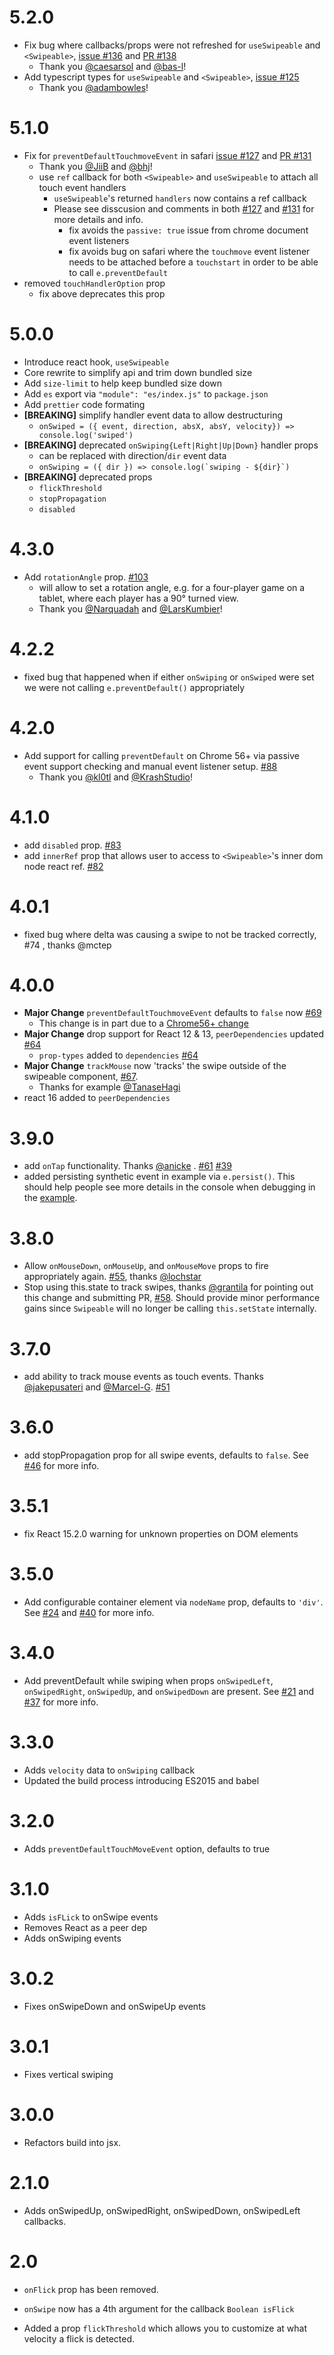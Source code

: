 # 5.2.0
* Fix bug where callbacks/props were not refreshed for `useSwipeable` and `<Swipeable>`,  [issue #136](https://github.com/dogfessional/react-swipeable/issues/136) and [PR #138](https://github.com/dogfessional/react-swipeable/pull/138)
  * Thank you [@caesarsol](https://github.com/caesarsol) and [@bas-l](https://github.com/bas-l)!
* Add typescript types for `useSwipeable` and `<Swipeable>`,  [issue #125](https://github.com/dogfessional/react-swipeable/issues/125)
  * Thank you [@adambowles](https://github.com/adambowles)!

# 5.1.0
* Fix for `preventDefaultTouchmoveEvent` in safari [issue #127](https://github.com/dogfessional/react-swipeable/issues/127) and [PR #131](https://github.com/dogfessional/react-swipeable/pull/131)
  * Thank you [@JiiB](https://github.com/JiiB) and [@bhj](https://github.com/bhj)!
  * use `ref` callback for both `<Swipeable>` and `useSwipeable` to attach all touch event handlers
    * `useSwipeable`'s returned `handlers` now contains a ref callback
    * Please see disscusion and comments in both [#127](https://github.com/dogfessional/react-swipeable/issues/127) and [#131](https://github.com/dogfessional/react-swipeable/issues/127) for more details and info.
      * fix avoids the `passive: true` issue from chrome document event listeners
      * fix avoids bug on safari where the `touchmove` event listener needs to be attached before a `touchstart` in order to be able to call `e.preventDefault`
* removed `touchHandlerOption` prop
  * fix above deprecates this prop

# 5.0.0
* Introduce react hook, `useSwipeable`
* Core rewrite to simplify api and trim down bundled size
* Add `size-limit` to help keep bundled size down
* Add `es` export via `"module": "es/index.js"` to `package.json`
* Add `prettier` code formating
* **[BREAKING]** simplify handler event data to allow destructuring
  * `onSwiped = ({ event, direction, absX, absY, velocity}) => console.log('swiped')`
* **[BREAKING]** deprecated `onSwiping{Left|Right|Up|Down}` handler props
  * can be replaced with direction/`dir` event data
  * `` onSwiping = ({ dir }) => console.log(`swiping - ${dir}`) ``
* **[BREAKING]** deprecated props
  * `flickThreshold`
  * `stopPropagation`
  * `disabled`



# 4.3.0
* Add `rotationAngle` prop. [#103](https://github.com/dogfessional/react-swipeable/pull/103)
  * will allow to set a rotation angle, e.g. for a four-player game on a tablet, where each player has a 90° turned view.
  * Thank you [@Narquadah](https://github.com/Narquadah) and [@LarsKumbier](https://github.com/LarsKumbier)!

# 4.2.2
* fixed bug that happened when if either `onSwiping` or `onSwiped` were set we were not calling `e.preventDefault()` appropriately

# 4.2.0
* Add support for calling `preventDefault` on Chrome 56+ via passive event support checking and manual event listener setup. [#88](https://github.com/dogfessional/react-swipeable/pull/88)
  * Thank you [@kl0tl](https://github.com/kl0tl) and [@KrashStudio](https://github.com/KrashStudio)!

# 4.1.0
* add `disabled` prop. [#83](https://github.com/dogfessional/react-swipeable/pull/83)
* add `innerRef` prop that allows user to access to `<Swipeable>`'s inner dom node react ref. [#82](https://github.com/dogfessional/react-swipeable/pull/82)

# 4.0.1
* fixed bug where delta was causing a swipe to not be tracked correctly, #74 , thanks @mctep

# 4.0.0

* **Major Change** `preventDefaultTouchmoveEvent` defaults to `false` now [#69](https://github.com/dogfessional/react-swipeable/issue/69)
  * This change is in part due to a [Chrome56+ change](https://github.com/dogfessional/react-swipeable#chrome-56-and-later-warning-with-preventdefault)
* **Major Change** drop support for React 12 & 13, `peerDependencies` updated [#64](https://github.com/dogfessional/react-swipeable/pull/64)
  * `prop-types` added to `dependencies` [#64](https://github.com/dogfessional/react-swipeable/pull/64)
* **Major Change** `trackMouse` now 'tracks' the swipe outside of the swipeable component, [#67](https://github.com/dogfessional/react-swipeable/pull/67).
  * Thanks for example [@TanaseHagi](https://github.com/TanaseHagi)
* react 16 added to `peerDependencies`

# 3.9.0

* add `onTap` functionality. Thanks [@anicke](https://github.com/anicke) . [#61](https://github.com/dogfessional/react-swipeable/pull/61) [#39](https://github.com/dogfessional/react-swipeable/issues/39)
* added persisting synthetic event in example via `e.persist()`. This should help people see more details in the console when debugging in the [example](http://dogfessional.github.io/react-swipeable/).

# 3.8.0

* Allow `onMouseDown`, `onMouseUp`, and `onMouseMove` props to fire appropriately again. [#55](https://github.com/dogfessional/react-swipeable/pull/55), thanks [@lochstar](https://github.com/lochstar)
* Stop using this.state to track swipes, thanks [@grantila](https://github.com/grantila) for pointing out this change and submitting PR, [#58](https://github.com/dogfessional/react-swipeable/pull/58). Should provide minor performance gains since `Swipeable` will no longer be calling `this.setState` internally.

# 3.7.0

* add ability to track mouse events as touch events. Thanks [@jakepusateri](https://github.com/jakepusateri) and [@Marcel-G](https://github.com/Marcel-G). [#51](https://github.com/dogfessional/react-swipeable/issues/51)

# 3.6.0

* add stopPropagation prop for all swipe events, defaults to `false`. See [#46](https://github.com/dogfessional/react-swipeable/issues/46) for more info.

# 3.5.1

* fix React 15.2.0 warning for unknown properties on DOM elements

# 3.5.0

* Add configurable container element via `nodeName` prop, defaults to `'div'`. See [#24](https://github.com/dogfessional/react-swipeable/issues/24) and [#40](https://github.com/dogfessional/react-swipeable/pull/40) for more info.

# 3.4.0

* Add preventDefault while swiping when props `onSwipedLeft`, `onSwipedRight`, `onSwipedUp`, and `onSwipedDown` are present. See [#21](https://github.com/dogfessional/react-swipeable/issues/21) and [#37](https://github.com/dogfessional/react-swipeable/pull/37) for more info.

# 3.3.0

* Adds `velocity` data to `onSwiping` callback
* Updated the build process introducing ES2015 and babel

# 3.2.0

* Adds `preventDefaultTouchMoveEvent` option, defaults to true

# 3.1.0

* Adds `isFLick` to onSwipe events
* Removes React as a peer dep
* Adds onSwiping events

# 3.0.2

* Fixes onSwipeDown and onSwipeUp events

# 3.0.1

* Fixes vertical swiping

# 3.0.0

* Refactors build into jsx.

# 2.1.0

* Adds onSwipedUp, onSwipedRight, onSwipedDown, onSwipedLeft callbacks.


# 2.0

* `onFlick` prop has been removed.

* `onSwipe` now has a 4th argument for the callback `Boolean isFlick`

* Added a prop `flickThreshold` which allows you to customize at what velocity a flick is detected.
